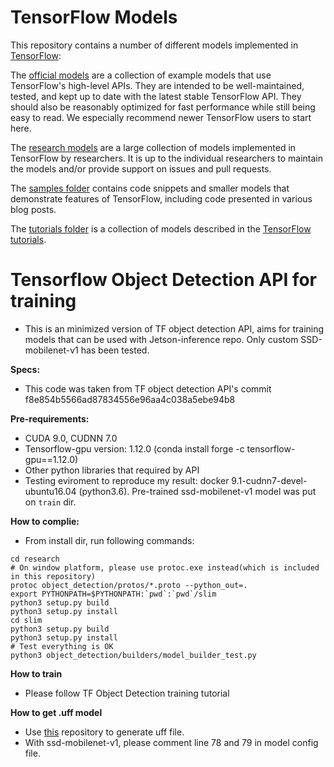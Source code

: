 # TensorFlow Models

This repository contains a number of different models implemented in [TensorFlow](https://www.tensorflow.org):

The [official models](official) are a collection of example models that use TensorFlow's high-level APIs. They are intended to be well-maintained, tested, and kept up to date with the latest stable TensorFlow API. They should also be reasonably optimized for fast performance while still being easy to read. We especially recommend newer TensorFlow users to start here.

The [research models](research) are a large collection of models implemented in TensorFlow by researchers. It is up to the individual researchers to maintain the models and/or provide support on issues and pull requests.

The [samples folder](samples) contains code snippets and smaller models that demonstrate features of TensorFlow, including code presented in various blog posts.

The [tutorials folder](tutorials) is a collection of models described in the [TensorFlow tutorials](https://www.tensorflow.org/tutorials/).

# Tensorflow Object Detection API for training 
- This is an minimized version of TF object detection API, aims for training models that can be used with Jetson-inference repo. Only custom SSD-mobilenet-v1 has been tested.

**Specs:**
- This code was taken from TF object detection API's commit f8e854b5566ad87834556e96aa4c038a5ebe94b8

**Pre-requirements:**
- CUDA 9.0, CUDNN 7.0
- Tensorflow-gpu version: 1.12.0 (conda install forge -c tensorflow-gpu==1.12.0)
- Other python libraries that required by API
- Testing eviroment to reproduce my result: docker 9.1-cudnn7-devel-ubuntu16.04 (python3.6). Pre-trained ssd-mobilenet-v1 model was put on ```train``` dir.

**How to complie:**
- From install dir, run following commands:
```
cd research
# On window platform, please use protoc.exe instead(which is included in this repository)
protoc object_detection/protos/*.proto --python_out=.
export PYTHONPATH=$PYTHONPATH:`pwd`:`pwd`/slim
python3 setup.py build
python3 setup.py install
cd slim
python3 setup.py build
python3 setup.py install
# Test everything is OK
python3 object_detection/builders/model_builder_test.py
```
**How to train**
- Please follow TF Object Detection training tutorial

**How to get .uff model**
- Use [this](https://github.com/AastaNV/TRT_object_detection) repository to generate uff file. 
- With ssd-mobilenet-v1, please comment line 78 and 79 in model config file.

